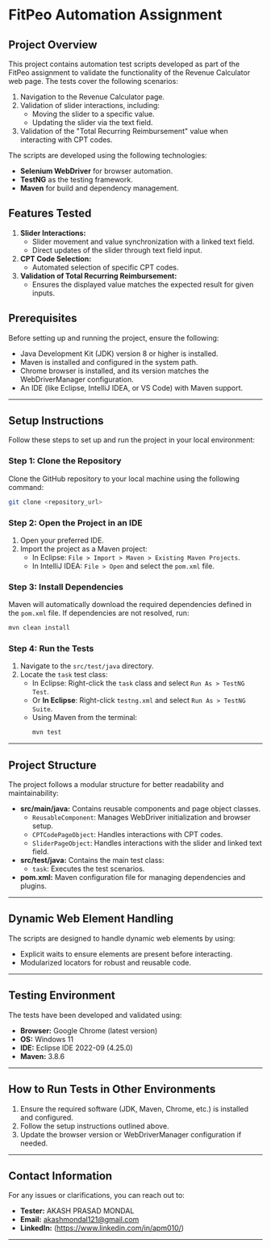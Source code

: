 # FitPeo Automation Assignment

## **Project Overview**
This project contains automation test scripts developed as part of the FitPeo assignment to validate the functionality of the Revenue Calculator web page. The tests cover the following scenarios:
1. Navigation to the Revenue Calculator page.
2. Validation of slider interactions, including:
   - Moving the slider to a specific value.
   - Updating the slider via the text field.
3. Validation of the "Total Recurring Reimbursement" value when interacting with CPT codes.

The scripts are developed using the following technologies:
- **Selenium WebDriver** for browser automation.
- **TestNG** as the testing framework.
- **Maven** for build and dependency management.

## **Features Tested**
1. **Slider Interactions:**
   - Slider movement and value synchronization with a linked text field.
   - Direct updates of the slider through text field input.
2. **CPT Code Selection:**
   - Automated selection of specific CPT codes.
3. **Validation of Total Recurring Reimbursement:**
   - Ensures the displayed value matches the expected result for given inputs.

## **Prerequisites**
Before setting up and running the project, ensure the following:
- Java Development Kit (JDK) version 8 or higher is installed.
- Maven is installed and configured in the system path.
- Chrome browser is installed, and its version matches the WebDriverManager configuration.
- An IDE (like Eclipse, IntelliJ IDEA, or VS Code) with Maven support.

---

## **Setup Instructions**
Follow these steps to set up and run the project in your local environment:

### **Step 1: Clone the Repository**
Clone the GitHub repository to your local machine using the following command:
```bash
git clone <repository_url>
```

### **Step 2: Open the Project in an IDE**
1. Open your preferred IDE.
2. Import the project as a Maven project:
   - In Eclipse: `File > Import > Maven > Existing Maven Projects`.
   - In IntelliJ IDEA: `File > Open` and select the `pom.xml` file.

### **Step 3: Install Dependencies**
Maven will automatically download the required dependencies defined in the `pom.xml` file. If dependencies are not resolved, run:
```bash
mvn clean install
```

### **Step 4: Run the Tests**
1. Navigate to the `src/test/java` directory.
2. Locate the `task` test class:
   - In Eclipse: Right-click the `task` class and select `Run As > TestNG Test`.
   - Or **In Eclipse**: Right-click `testng.xml` and select `Run As > TestNG Suite`.
   - Using Maven from the terminal:
     ```bash
     mvn test
     ```

---

## **Project Structure**
The project follows a modular structure for better readability and maintainability:
- **src/main/java:** Contains reusable components and page object classes.
  - `ReusableComponent`: Manages WebDriver initialization and browser setup.
  - `CPTCodePageObject`: Handles interactions with CPT codes.
  - `SliderPageObject`: Handles interactions with the slider and linked text field.
- **src/test/java:** Contains the main test class:
  - `task`: Executes the test scenarios.
- **pom.xml:** Maven configuration file for managing dependencies and plugins.

---

## **Dynamic Web Element Handling**
The scripts are designed to handle dynamic web elements by using:
- Explicit waits to ensure elements are present before interacting.
- Modularized locators for robust and reusable code.

---

## **Testing Environment**
The tests have been developed and validated using:
- **Browser:** Google Chrome (latest version)
- **OS:** Windows 11
- **IDE:** Eclipse IDE 2022-09 (4.25.0)
- **Maven:** 3.8.6

---

## **How to Run Tests in Other Environments**
1. Ensure the required software (JDK, Maven, Chrome, etc.) is installed and configured.
2. Follow the setup instructions outlined above.
3. Update the browser version or WebDriverManager configuration if needed.

---

## **Contact Information**
For any issues or clarifications, you can reach out to:
- **Tester:** AKASH PRASAD MONDAL
- **Email:** akashmondal121@gmail.com
- **LinkedIn:** (https://www.linkedin.com/in/apm010/)
---
